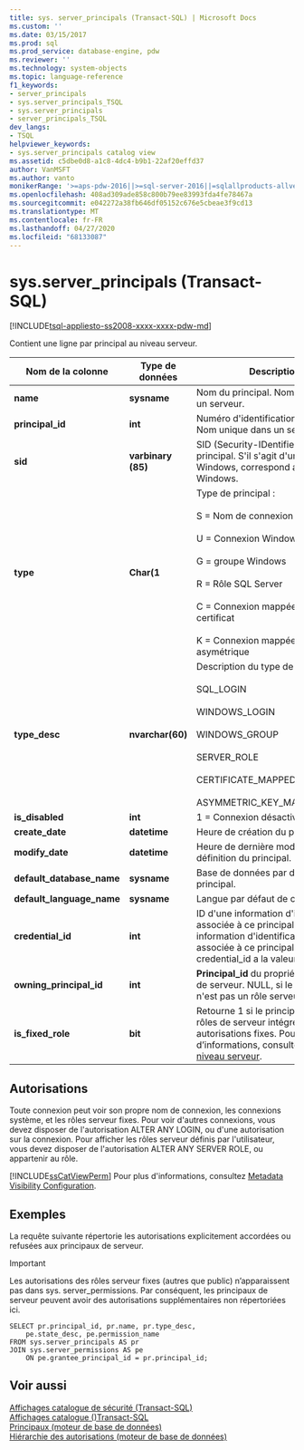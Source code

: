 ```yaml
---
title: sys. server_principals (Transact-SQL) | Microsoft Docs
ms.custom: ''
ms.date: 03/15/2017
ms.prod: sql
ms.prod_service: database-engine, pdw
ms.reviewer: ''
ms.technology: system-objects
ms.topic: language-reference
f1_keywords:
- server_principals
- sys.server_principals_TSQL
- sys.server_principals
- server_principals_TSQL
dev_langs:
- TSQL
helpviewer_keywords:
- sys.server_principals catalog view
ms.assetid: c5dbe0d8-a1c8-4dc4-b9b1-22af20effd37
author: VanMSFT
ms.author: vanto
monikerRange: '>=aps-pdw-2016||>=sql-server-2016||=sqlallproducts-allversions||>=sql-server-linux-2017||=azuresqldb-mi-current'
ms.openlocfilehash: 408ad309ade858c800b79ee83993fda4fe78467a
ms.sourcegitcommit: e042272a38fb646df05152c676e5cbeae3f9cd13
ms.translationtype: MT
ms.contentlocale: fr-FR
ms.lasthandoff: 04/27/2020
ms.locfileid: "68133087"
---
```

# <a name="sysserver_principals-transact-sql"></a>sys.server_principals (Transact-SQL)
[!INCLUDE[tsql-appliesto-ss2008-xxxx-xxxx-pdw-md](../../includes/tsql-appliesto-ss2008-xxxx-xxxx-pdw-md.md)]

  Contient une ligne par principal au niveau serveur.  
  
|Nom de la colonne|Type de données|Description|  
|-----------------|---------------|-----------------|  
|**name**|**sysname**|Nom du principal. Nom unique dans un serveur.|  
|**principal_id**|**int**|Numéro d'identification du principal. Nom unique dans un serveur.|  
|**sid**|**varbinary (85)**|SID (Security-IDentifier) du principal. S'il s'agit d'un principal Windows, correspond au SID Windows.|  
|**type**|**Char(1**|Type de principal :<br /><br /> S = Nom de connexion SQL<br /><br /> U = Connexion Windows<br /><br /> G = groupe Windows<br /><br /> R = Rôle SQL Server<br /><br /> C = Connexion mappée sur un certificat<br /><br /> K = Connexion mappée sur une clé asymétrique|  
|**type_desc**|**nvarchar(60)**|Description du type de principal :<br /><br /> SQL_LOGIN<br /><br /> WINDOWS_LOGIN<br /><br /> WINDOWS_GROUP<br /><br /> SERVER_ROLE<br /><br /> CERTIFICATE_MAPPED_LOGIN<br /><br /> ASYMMETRIC_KEY_MAPPED_LOGIN|  
|**is_disabled**|**int**|1 = Connexion désactivée.|  
|**create_date**|**datetime**|Heure de création du principal.|  
|**modify_date**|**datetime**|Heure de dernière modification de la définition du principal.|  
|**default_database_name**|**sysname**|Base de données par défaut de ce principal.|  
|**default_language_name**|**sysname**|Langue par défaut de ce principal.|  
|**credential_id**|**int**|ID d'une information d'identification associée à ce principal. Si aucune information d'identification n'est associée à ce principal, credential_id a la valeur NULL.|  
|**owning_principal_id**|**int**|**Principal_id** du propriétaire d’un rôle de serveur. NULL, si le principal n'est pas un rôle serveur.|  
|**is_fixed_role**|**bit**|Retourne 1 si le principal est l’un des rôles de serveur intégrés avec des autorisations fixes. Pour plus d’informations, consultez [Rôles de niveau serveur](../../relational-databases/security/authentication-access/server-level-roles.md).|  
  
## <a name="permissions"></a>Autorisations  
 Toute connexion peut voir son propre nom de connexion, les connexions système, et les rôles serveur fixes. Pour voir d'autres connexions, vous devez disposer de l'autorisation ALTER ANY LOGIN, ou d'une autorisation sur la connexion. Pour afficher les rôles serveur définis par l'utilisateur, vous devez disposer de l'autorisation ALTER ANY SERVER ROLE, ou appartenir au rôle.  
  
 [!INCLUDE[ssCatViewPerm](../../includes/sscatviewperm-md.md)] Pour plus d'informations, consultez [Metadata Visibility Configuration](../../relational-databases/security/metadata-visibility-configuration.md).  
  
## <a name="examples"></a>Exemples  
 La requête suivante répertorie les autorisations explicitement accordées ou refusées aux principaux de serveur.  
  
> [!IMPORTANT]  
>  Les autorisations des rôles serveur fixes (autres que public) n’apparaissent pas dans sys. server_permissions. Par conséquent, les principaux de serveur peuvent avoir des autorisations supplémentaires non répertoriées ici.  
  
```  
SELECT pr.principal_id, pr.name, pr.type_desc,   
    pe.state_desc, pe.permission_name   
FROM sys.server_principals AS pr   
JOIN sys.server_permissions AS pe   
    ON pe.grantee_principal_id = pr.principal_id;  
```  
  
## <a name="see-also"></a>Voir aussi  
 [Affichages catalogue de sécurité &#40;Transact-SQL&#41;](../../relational-databases/system-catalog-views/security-catalog-views-transact-sql.md)   
 [Affichages catalogue &#40;&#41;Transact-SQL](../../relational-databases/system-catalog-views/catalog-views-transact-sql.md)   
 [Principaux &#40;moteur de base de données&#41;](../../relational-databases/security/authentication-access/principals-database-engine.md)   
 [Hiérarchie des autorisations &#40;moteur de base de données&#41;](../../relational-databases/security/permissions-hierarchy-database-engine.md)  
  
  
